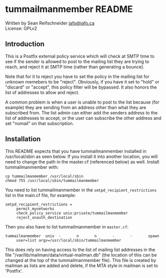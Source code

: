 tummailmanmember README
=======================

Written by Sean Reifschneider <jafo@jafo.ca>  
License: GPLv2

Introduction
------------

This is a Postfix external policy service which will check at SMTP time to
see if the sender is allowed to post to the mailing list they are trying to
reach, and reject it at SMTP time (rather than generating a bounce).

Note that for it to reject you have to set the policy in the mailing list
for unknown memebers to be "reject".  Obviously, if you have it set to
"hold" or "discard" or "accept", this policy filter will be bypassed.  It
also honors the list of addresses to allow and reject.

A common problem is when a user is unable to post to the list because
(for example) they are sending from an address other than what they are
subscribed from.  The list admin can either add the senders address to the
list of addresses to accept, or the user can subscribe the other address
and set "nomail" on that subscription.

Installation
------------

This README expects that you have tummailmanmember installed in
/usr/local/sbin as seen below.  If you install it into another location,
you will need to change the path in the master.cf (referenced below) as
well.  Install tummailmanmember with:

    cp tummailmanmember /usr/local/sbin
    chmod 755 /usr/local/sbin/tummailmanmember

You need to list tummailmanmember in the `smtpd_recipient_restrictions`
list in the main.cf file, for example:

    smtpd_recipient_restrictions =
         permit_mynetworks
         check_policy_service unix:private/tummailmanmember
         reject_unauth_destination

Then you also have to list tummailmanmember in `master.cf`:

    tummailmanmember  unix  -       n       n       -       -       spawn
         user=list argv=/usr/local/sbin/tummailmanmember

This does rely on having access to the list of mailing list addresses in
the file "/var/lib/mailman/data/virtual-mailman.db" (the location of this
can be changed at the top of the tummailmanmember file).  This file is
created by mailman as lists are added and delete, if the MTA style in
mailman is set to 'Postfix'.
